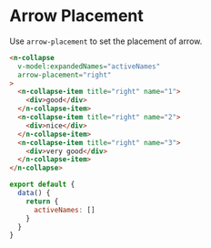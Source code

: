 # Arrow Placement
Use `arrow-placement` to set the placement of arrow.
```html
<n-collapse
  v-model:expandedNames="activeNames"
  arrow-placement="right"
>
  <n-collapse-item title="right" name="1">
    <div>good</div>
  </n-collapse-item>
  <n-collapse-item title="right" name="2">
    <div>nice</div>
  </n-collapse-item>
  <n-collapse-item title="right" name="3">
    <div>very good</div>
  </n-collapse-item>
</n-collapse>
```
```js
export default {
  data() {
    return {
      activeNames: []
    }
  }
}
```